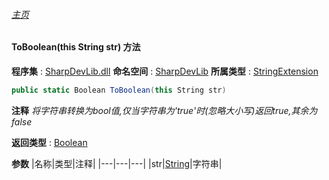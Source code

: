 ###### [主页](./Index.md "主页")
#### ToBoolean(this String str) 方法
**程序集** : [SharpDevLib.dll](./SharpDevLib.assembly.md "SharpDevLib.dll")
**命名空间** : [SharpDevLib](./SharpDevLib.namespace.md "SharpDevLib")
**所属类型** : [StringExtension](./SharpDevLib.StringExtension.md "StringExtension")
``` csharp
public static Boolean ToBoolean(this String str)
```
**注释**
*将字符串转换为bool值,仅当字符串为'true'时(忽略大小写)返回true,其余为false*

**返回类型** : [Boolean](https://learn.microsoft.com/en-us/dotnet/api/system.boolean "Boolean")

**参数**
|名称|类型|注释|
|---|---|---|
|str|[String](https://learn.microsoft.com/en-us/dotnet/api/system.string "String")|字符串|

